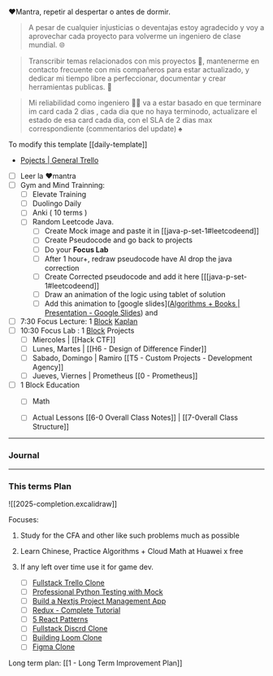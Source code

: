 
❤️Mantra, repetir al despertar o antes de dormir.
> A pesar de cualquier injusticias o deventajas estoy agradecido y voy a aprovechar cada proyecto para volverme un ingeniero de clase mundial. 🌐

> Transcribir temas relacionados con mis proyectos 📗, mantenerme en contacto frecuente con mis compañeros para estar actualizado, y dedicar mi tiempo libre a perfeccionar, documentar y crear herramientas publicas. 🔨 

> Mi reliabilidad como ingeniero 🧑‍🔬 va a estar basado en que terminare im card cada 2 dias , cada dia que no haya terminodo, actualizare el estado de esa card cada dia, con el SLA de 2 dias max correspondiente (commentarios del update) ♠️

To modify this template [[daily-template]]

- [Pojects | General Trello](https://trello.com/b/sq5HqYoL/projects-in-general)

- [ ] Leer la ❤️mantra
- [ ] Gym and Mind Trainning: 
	- [ ] Elevate Training
	- [ ] Duolingo Daily
	- [ ] Anki ( 10 terms )
	- [ ] Random Leetcode Java. 
		- [ ] Create Mock image and paste it in [[java-p-set-1#leetcodeend]]
		- [ ] Create Pseudocode and go back to projects
		- [ ] Do your **Focus Lab**
		- [ ] After 1 hour+, redraw pseudocode have AI drop the java correction
		- [ ] Create Corrected pseudocode and add it here [[[java-p-set-1#leetcodeend]]
		- [ ] Draw an animation of the logic using tablet of solution
		- [ ] Add this animation to [google slides]([Algorithms + Books | Presentation - Google Slides](https://docs.google.com/presentation/d/1_CQlmSTQldJoVjcG1np1BELd7GlRUazFLhZtqeSFCdQ/edit#slide=id.g1f5d6d525c0c3db1_0)) and  
- [ ] 7:30 Focus Lecture: 1 [Block](https://app.focusmate.com/dashboard) [Kaplan](https://www.kaplanlearn.com/education/dashboard/index/ea32a836a0c199956fda01d5683df5f4/course/112133723/)
- [ ] 10:30 Focus Lab : 1 [Block](https://app.focusmate.com/dashboard)  Projects 
	- [ ] Miercoles | [[Hack CTF]]
	- [ ] Lunes, Martes |  [[H6 - Design of Difference Finder]]
	- [ ]  Sabado, Domingo | Ramiro [[T5 - Custom Projects  - Development Agency]]
	- [ ] Jueves, Viernes | Prometheus [[0 - Prometheus]]
- [ ] 1 Block Education
	- [ ] Math
	- [ ] Actual Lessons [[6-0 Overall Class Notes]] | [[7-0verall Class Structure]]


---
### Journal


---
### This terms Plan

![[2025-completion.excalidraw]]

Focuses:
1. Study for the CFA and other like such problems much as possible
2. Learn Chinese, Practice Algorithms + Cloud Math at Huawei x free
3. If any left over time use it for game dev.



	- [ ] [Fullstack Trello Clone](https://www.youtube.com/watch?v=pRybm9lXW2c)
	- [ ] [Professional Python Testing with Mock](https://www.youtube.com/watch?v=-F6wVOlsEAM)
	- [ ] [Build a Nextjs Project Management App](https://www.youtube.com/watch?v=D3xyTdKiT4c)
	- [ ] [Redux - Complete Tutorial](https://www.youtube.com/watch?v=5yEG6GhoJBs)
	- [ ] [5 React Patterns](https://www.youtube.com/watch?v=D3xyTdKiT4c)
	- [ ] [Fullstack Discrd Clone](https://www.youtube.com/watch?v=ZbX4Ok9YX94)
	- [ ] [Building Loom Clone](https://www.youtube.com/watch?v=3R63m4sTpKo)
	- [ ] [Figma Clone](https://www.youtube.com/watch?v=43xmaSJbEVs)

Long term plan: [[1 - Long Term Improvement Plan]]





